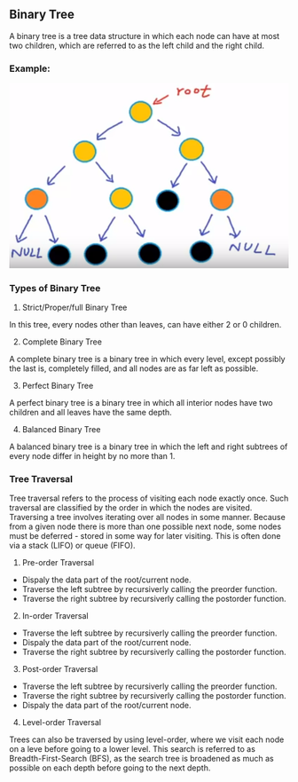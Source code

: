## Binary Tree

A binary tree is a tree data structure in which each node can have at most two children, which are referred to as the left child and the right child. 

### Example:

![Binary Tree Example](../../images/BinaryTreeExample.PNG)

### Types of Binary Tree

1. Strict/Proper/full Binary Tree

In this tree, every nodes other than leaves, can have either 2 or 0 children.

2. Complete Binary Tree

A complete binary tree is a binary tree in which every level, except possibly the last is, completely filled, and all nodes are as far left as possible.

3. Perfect Binary Tree

A perfect binary tree is a binary tree in which all interior nodes have two children and all leaves have the same depth.

4. Balanced Binary Tree

A balanced binary tree is a binary tree in which the left and right subtrees of every node differ in height by no more than 1.

### Tree Traversal

Tree traversal refers to the process of visiting each node exactly once. Such traversal are classified by the order in which the nodes are visited. Traversing a tree involves iterating over all nodes in some manner. Because from a given node there is more than one possible next node, some nodes must be deferred - stored in some way for later visiting. This is often done via a stack (LIFO) or queue (FIFO).

1. Pre-order Traversal

* Dispaly the data part of the root/current node.
* Traverse the left subtree by recursiverly calling the preorder function.
* Traverse the right subtree by recursiverly calling the postorder function.

2. In-order Traversal

* Traverse the left subtree by recursiverly calling the preorder function.
* Dispaly the data part of the root/current node.
* Traverse the right subtree by recursiverly calling the postorder function.

3. Post-order Traversal

* Traverse the left subtree by recursiverly calling the preorder function.
* Traverse the right subtree by recursiverly calling the postorder function.
* Dispaly the data part of the root/current node.

4. Level-order Traversal

Trees can also be traversed by using level-order, where we visit each node on a leve before going to a lower level. This search is referred to as Breadth-First-Search (BFS), as the search tree is broadened as much as possible on each depth before going to the next depth.